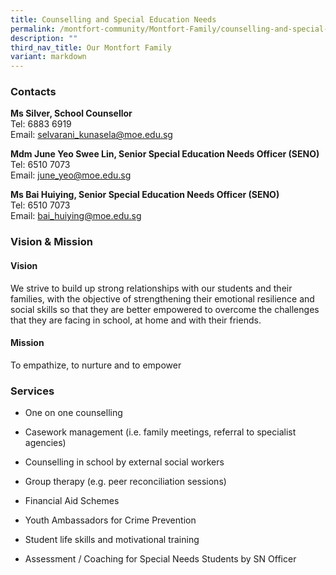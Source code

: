 ```yaml
---
title: Counselling and Special Education Needs
permalink: /montfort-community/Montfort-Family/counselling-and-special-education-needs/
description: ""
third_nav_title: Our Montfort Family
variant: markdown
---
```

### Contacts

**Ms Silver, School Counsellor**       
Tel: 6883 6919    
Email: [selvarani\_kunasela@moe.edu.sg](mailto:selvarani_kunasela@moe.edu.sg)

**Mdm June Yeo Swee Lin, Senior Special Education Needs Officer (SENO)**    
Tel: 6510 7073    
 Email: [june\_yeo@moe.edu.sg](mailto:june_yeo@moe.edu.sg)

  

**Ms Bai Huiying, Senior Special Education Needs Officer (SENO)**   
Tel: 6510 7073    
Email: [bai\_huiying@moe.edu.sg](mailto:bai_huiying@moe.edu.sg)

  

  

### Vision & Mission

  
#### Vision

We strive to build up strong relationships with our students and their families, with the objective of strengthening their emotional resilience and social skills so that they are better empowered to overcome the challenges that they are facing in school, at home and with their friends.

  

#### Mission

To empathize, to nurture and to empower

  

### Services

*   One on one counselling  
    
*   Casework management (i.e. family meetings, referral to specialist agencies)  
    
*   Counselling in school by external social workers  
    
*   Group therapy (e.g. peer reconciliation sessions)  
    
*   Financial Aid Schemes  
    
*   Youth Ambassadors for Crime Prevention  
    
*   Student life skills and motivational training  
    
*   Assessment / Coaching for Special Needs Students by SN Officer